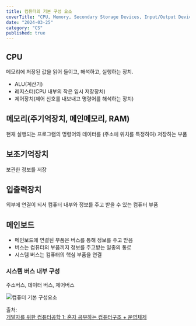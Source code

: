 ```yaml
---
title: 컴퓨터의 기본 구성 요소
coverTitle: "CPU, Memory, Secondary Storage Devices, Input/Output Devices"
date: "2024-03-25"
category: "CS"
published: true
---
```


## CPU

메모리에 저장된 값을 읽어 들이고, 해석하고, 실행하는 장치.

- ALU(계산기)
- 레지스터(CPU 내부의 작은 임시 저장장치)
- 제어장치(제어 신호를 내보내고 명령어를 해석하는 장치)

## 메모리(주기억장치, 메인메모리, RAM)

현재 실행되는 프로그램의 명령어와 데이터를 (주소에 위치를 특정하여) 저장하는 부품

## 보조기억장치

보관한 정보를 저장

## 입출력장치

외부에 연결이 되서 컴퓨터 내부와 정보를 주고 받을 수 있는 컴퓨터 부품

## 메인보드

- 메인보드에 연결된 부품은 버스를 통해 정보를 주고 받음
- 버스는 컴퓨터의 부품끼지 정보를 주고받는 일종의 통로
- 시스템 버스는 컴퓨터의 핵심 부품을 연결

### 시스템 버스 내부 구성

주소버스, 데이터 버스, 제어버스

![컴퓨터 기본 구성요소](/imgs/blog/posts/basic-compos-computer/mainboard.png)

출처:  
[개발자를 위한 컴퓨터공학 1: 혼자 공부하는 컴퓨터구조 + 운영체제](https://www.inflearn.com/course/%ED%98%BC%EC%9E%90-%EA%B3%B5%EB%B6%80%ED%95%98%EB%8A%94-%EC%BB%B4%ED%93%A8%ED%84%B0%EA%B5%AC%EC%A1%B0-%EC%9A%B4%EC%98%81%EC%B2%B4%EC%A0%9C)

